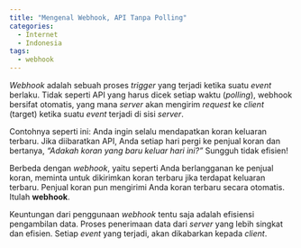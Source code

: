 ```yaml
---
title: "Mengenal Webhook, API Tanpa Polling"
categories:
  - Internet
  - Indonesia
tags:
  - webhook
---
```


_Webhook_ adalah sebuah proses _trigger_ yang terjadi ketika suatu _event_ berlaku. Tidak seperti API yang harus dicek setiap waktu (_polling_), webhook bersifat otomatis, yang mana _server_ akan mengirim _request_ ke _client_ (target) ketika suatu _event_ terjadi di sisi _server_.

<!--more-->

Contohnya seperti ini: Anda ingin selalu mendapatkan koran keluaran terbaru. Jika diibaratkan API, Anda setiap hari pergi ke penjual koran dan bertanya, _“Adakah koran yang baru keluar hari ini?”_ Sungguh tidak efisien!

Berbeda dengan _webhook_, yaitu seperti Anda berlangganan ke penjual koran, meminta untuk dikirimkan koran terbaru jika terdapat keluaran terbaru. Penjual koran pun mengirimi Anda koran terbaru secara otomatis. Itulah **webhook**.

Keuntungan dari penggunaan _webhook_ tentu saja adalah efisiensi pengambilan data. Proses penerimaan data dari _server_ yang lebih singkat dan efisien. Setiap _event_ yang terjadi, akan dikabarkan kepada _client_.

